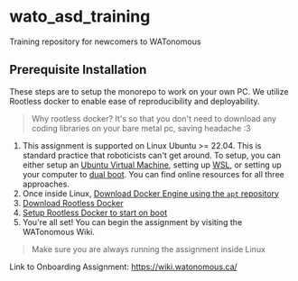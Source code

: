 # wato_asd_training
Training repository for newcomers to WATonomous

## Prerequisite Installation
These steps are to setup the monorepo to work on your own PC. We utilize Rootless docker to enable ease of reproducibility and deployability.

> Why rootless docker? It's so that you don't need to download any coding libraries on your bare metal pc, saving headache :3

1. This assignment is supported on Linux Ubuntu >= 22.04. This is standard practice that roboticists can't get around. To setup, you can either setup an [Ubuntu Virtual Machine](https://ubuntu.com/tutorials/how-to-run-ubuntu-desktop-on-a-virtual-machine-using-virtualbox#1-overview), setting up [WSL](https://learn.microsoft.com/en-us/windows/wsl/install), or setting up your computer to [dual boot](https://opensource.com/article/18/5/dual-boot-linux). You can find online resources for all three approaches.
2. Once inside Linux, [Download Docker Engine using the `apt` repository](https://docs.docker.com/engine/install/ubuntu/#install-using-the-repository)
3. [Download Rootless Docker](https://docs.docker.com/engine/security/rootless/#install)
4. [Setup Rootless Docker to start on boot](https://docs.docker.com/engine/security/rootless/#usage)
5. You're all set! You can begin the assignment by visiting the WATonomous Wiki.

> Make sure you are always running the assignment inside Linux

Link to Onboarding Assignment: https://wiki.watonomous.ca/
